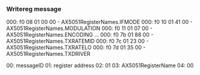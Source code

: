 ### Writereg message

000: f0 08 01 00 00 - AX5051RegisterNames.IFMODE
000: f0 10 01 41 00 - AX5051RegisterNames.MODULATION
000: f0 11 01 07 00 - AX5051RegisterNames.ENCODING
...
000: f0 7b 01 88 00 - AX5051RegisterNames.TXRATEMID 
000: f0 7c 01 23 00 - AX5051RegisterNames.TXRATELO
000: f0 7d 01 35 00 - AX5051RegisterNames.TXDRIVER

00:    messageID
01:    register address
02:    01
03:    AX5051RegisterName
04:    00
